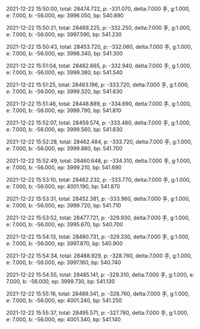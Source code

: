 2021-12-22 15:50:00, total: 28474.722, p: -331.070, delta:7.000 手, g:1.000, e: 7.000, b: -56.000, ep: 3996.050, bp: 540.890

2021-12-22 15:50:21, total: 28469.225, p: -332.250, delta:7.000 手, g:1.000, e: 7.000, b: -56.000, ep: 3997.590, bp: 541.230

2021-12-22 15:50:43, total: 28453.720, p: -332.060, delta:7.000 手, g:1.000, e: 7.000, b: -56.000, ep: 3998.340, bp: 541.300

2021-12-22 15:51:04, total: 28462.665, p: -332.940, delta:7.000 手, g:1.000, e: 7.000, b: -56.000, ep: 3999.380, bp: 541.540

2021-12-22 15:51:25, total: 28463.196, p: -333.720, delta:7.000 手, g:1.000, e: 7.000, b: -56.000, ep: 3999.320, bp: 541.630

2021-12-22 15:51:46, total: 28448.889, p: -334.690, delta:7.000 手, g:1.000, e: 7.000, b: -56.000, ep: 3999.790, bp: 541.810

2021-12-22 15:52:07, total: 28459.574, p: -333.480, delta:7.000 手, g:1.000, e: 7.000, b: -56.000, ep: 3999.560, bp: 541.630

2021-12-22 15:52:28, total: 28462.484, p: -333.720, delta:7.000 手, g:1.000, e: 7.000, b: -56.000, ep: 3999.880, bp: 541.700

2021-12-22 15:52:49, total: 28460.648, p: -334.310, delta:7.000 手, g:1.000, e: 7.000, b: -56.000, ep: 3999.210, bp: 541.690

2021-12-22 15:53:10, total: 28462.232, p: -333.770, delta:7.000 手, g:1.000, e: 7.000, b: -56.000, ep: 4001.190, bp: 541.870

2021-12-22 15:53:31, total: 28452.381, p: -333.960, delta:7.000 手, g:1.000, e: 7.000, b: -56.000, ep: 3999.720, bp: 541.710

2021-12-22 15:53:52, total: 28477.721, p: -329.930, delta:7.000 手, g:1.000, e: 7.000, b: -56.000, ep: 3995.670, bp: 540.700

2021-12-22 15:54:13, total: 28480.731, p: -329.330, delta:7.000 手, g:1.000, e: 7.000, b: -56.000, ep: 3997.870, bp: 540.900

2021-12-22 15:54:34, total: 28488.929, p: -328.760, delta:7.000 手, g:1.000, e: 7.000, b: -56.000, ep: 3997.160, bp: 540.740

2021-12-22 15:54:55, total: 28485.141, p: -329.310, delta:7.000 手, g:1.000, e: 7.000, b: -56.000, ep: 3999.730, bp: 541.130

2021-12-22 15:55:16, total: 28489.341, p: -328.760, delta:7.000 手, g:1.000, e: 7.000, b: -56.000, ep: 4001.240, bp: 541.250

2021-12-22 15:55:37, total: 28495.571, p: -327.780, delta:7.000 手, g:1.000, e: 7.000, b: -56.000, ep: 4001.340, bp: 541.140